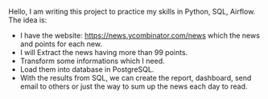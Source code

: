 Hello,
I am writing this project to practice my skills in Python, SQL, Airflow. The idea is:
- I have the website: https://news.ycombinator.com/news which the news and points for each new.
- I will Extract the news having more than 99 points.
- Transform some informations which I need.
- Load them into database in PostgreSQL.
- With the results from SQL, we can create the report, dashboard, send email to others or just the way to sum up the news each day to read.
